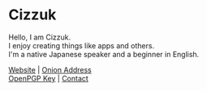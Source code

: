 # Cizzuk

Hello, I am Cizzuk.  
I enjoy creating things like apps and others.  
I'm a native Japanese speaker and a beginner in English.

[Website](https://cizzuk.net/) | [Onion Address](https://cizzuk3nqztjrgov2yybzttfcqczil5ebx74clwtmwoeugr5cktiutad.onion)  
[OpenPGP Key](https://cizzuk.net/pgp/) | [Contact](https://cizzuk.net/contact/)
